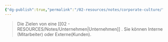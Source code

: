 ```yaml
---
{"dg-publish":true,"permalink":"/02-resources/notes/corporate-culture/","tags":["LF08"]}
---
```


> Die Zielen von eine [[02 - RESOURCES/Notes/Unternehmen\|Unternehmen]] .
> Sie können Interne (Mitarbeiter) oder Externe(Kunden).

